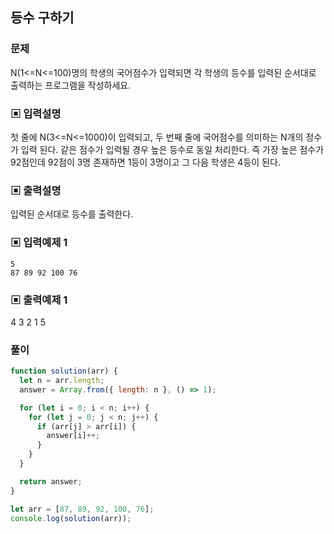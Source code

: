 ## 등수 구하기

### 문제

N(1<=N<=100)명의 학생의 국어점수가 입력되면 각 학생의 등수를 입력된 순서대로 출력하는
프로그램을 작성하세요.

### ▣ 입력설명

첫 줄에 N(3<=N<=1000)이 입력되고, 두 번째 줄에 국어점수를 의미하는 N개의 정수가 입력
된다. 같은 점수가 입력될 경우 높은 등수로 동일 처리한다. 즉 가장 높은 점수가 92점인데
92점이 3명 존재하면 1등이 3명이고 그 다음 학생은 4등이 된다.

### ▣ 출력설명

입력된 순서대로 등수를 출력한다.

### ▣ 입력예제 1

```
5
87 89 92 100 76
```

### ▣ 출력예제 1

4 3 2 1 5

### 풀이

```js
function solution(arr) {
  let n = arr.length;
  answer = Array.from({ length: n }, () => 1);

  for (let i = 0; i < n; i++) {
    for (let j = 0; j < n; j++) {
      if (arr[j] > arr[i]) {
        answer[i]++;
      }
    }
  }

  return answer;
}

let arr = [87, 89, 92, 100, 76];
console.log(solution(arr));
```
